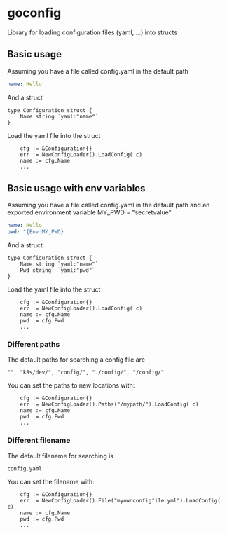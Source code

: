 # goconfig
Library for loading configuration files (yaml, ...) into structs


## Basic usage

Assuming you have a file called config.yaml in the default path 


```yaml
name: Hello
```

And a struct 
```golang
type Configuration struct {
	Name string `yaml:"name"`
}
```

Load the yaml file into the struct

```golang
    cfg := &Configuration{}
    err := NewConfigLoader().LoadConfig( c)
    name := cfg.Name
    ...
```

## Basic usage with env variables

Assuming you have a file called config.yaml in the default path
and an exported environment variable MY_PWD = "secretvalue"


```yaml
name: Hello
pwd: "{Env:MY_PWD}
```

And a struct
```golang
type Configuration struct {
	Name string `yaml:"name"`
	Pwd string  `yaml:"pwd"`
}
```

Load the yaml file into the struct

```golang
    cfg := &Configuration{}
    err := NewConfigLoader().LoadConfig( c)
    name := cfg.Name
    pwd := cfg.Pwd
    ...
```


### Different paths 

The default paths for searching a config file are
```
"", "k8s/dev/", "config/", "./config/", "/config/"
```

You can set the paths to new locations with:


```golang
    cfg := &Configuration{}
    err := NewConfigLoader().Paths("/mypath/").LoadConfig( c)
    name := cfg.Name
    pwd := cfg.Pwd
    ...
```

### Different filename

The default filename for searching is 
```
config.yaml
```

You can set the filename with:

```golang
    cfg := &Configuration{}
    err := NewConfigLoader().File("myownconfigfile.yml").LoadConfig( c)
    name := cfg.Name
    pwd := cfg.Pwd
    ...
```
